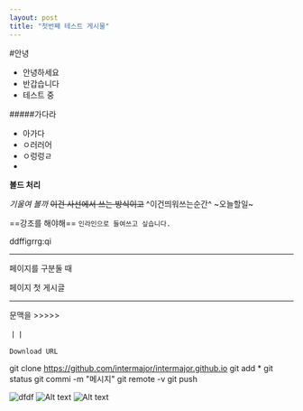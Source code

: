```yaml
---
layout: post
title: "첫번째 테스트 게시물"
---
```

#안녕
- 안녕하세요
- 반갑습니다
- 테스트 중 

#####가다라
- 아가다
- ㅇ러러어
- ㅇ렁렁ㄹ
- 

**볼드 처리**

*기울여 볼까*
~~이건 사선에서 쓰는 방식이고~~
^이건띄워쓰는순간^
~오늘할일~


==강조를 해야해==
`인라인으로 들여쓰고 싶습니다.`

ddffigrrg:qi

* * *
페이지를 구분둘 때

페이지 첫 게시글
- - -

문맥을 >>>>>


ㅣㅣ



`Download URL`

git clone https://github.com/intermajor/intermajor.github.io
git add *
git status
git commi -m "메시지"
git remote -v
git push

![dfdf](/resources/images/)
![Alt text](/static/assets/img/default.jpg)
![Alt text](/static/assets/img/default.jpg "Optional title")